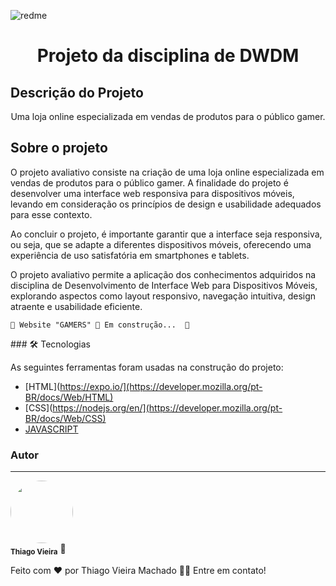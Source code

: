 ![redme](https://github.com/Cabreira97/Projeto-Final-DWDM/assets/53668902/4ef6a996-8d1e-4f51-b3a5-3a2e2f0ed89d)
<h1 align="center">Projeto da disciplina de DWDM</h1>

## Descrição do Projeto
<p align="center">Uma loja online especializada em vendas de produtos para o público gamer.</p>
<h4 align="center"> 
	
## Sobre o projeto
<p>O projeto avaliativo consiste na criação de uma loja online especializada em vendas de produtos para o público gamer. A finalidade do projeto é desenvolver uma interface web responsiva para dispositivos móveis, levando em consideração os princípios de design e usabilidade adequados para esse contexto.

Ao concluir o projeto, é importante garantir que a interface seja responsiva, ou seja, que se adapte a diferentes dispositivos móveis, oferecendo uma experiência de uso satisfatória em smartphones e tablets.

O projeto avaliativo permite a aplicação dos conhecimentos adquiridos na disciplina de Desenvolvimento de Interface Web para Dispositivos Móveis, explorando aspectos como layout responsivo, navegação intuitiva, design atraente e usabilidade eficiente.</p>
	
	🚧 Website "GAMERS" 🚀 Em construção...  🚧
</h4>
### 🛠 Tecnologias

As seguintes ferramentas foram usadas na construção do projeto:

- [HTML](https://expo.io/](https://developer.mozilla.org/pt-BR/docs/Web/HTML)
- [CSS](https://nodejs.org/en/](https://developer.mozilla.org/pt-BR/docs/Web/CSS)
- [JAVASCRIPT](https://developer.mozilla.org/pt-BR/docs/Web/JavaScript)

### Autor
---


 <img style="border-radius: 50%;" src="https://avatars.githubusercontent.com/u/53668902?s=400&u=a11821e1149097f2f8527cba996262cc23e79c99&v=4" width="100px;" alt=""/>
 <br />
 <sub><b>Thiago Vieira</b></sub></a> 🚀</a>


Feito com ❤️ por Thiago Vieira Machado 👋🏽 Entre em contato!

